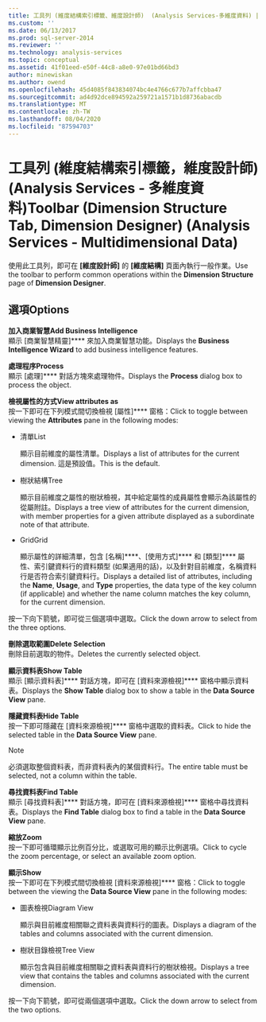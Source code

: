 ```yaml
---
title: 工具列 (維度結構索引標籤、維度設計師)  (Analysis Services-多維度資料) |Microsoft Docs
ms.custom: ''
ms.date: 06/13/2017
ms.prod: sql-server-2014
ms.reviewer: ''
ms.technology: analysis-services
ms.topic: conceptual
ms.assetid: 41f01eed-e50f-44c8-a8e0-97e01bd66bd3
author: minewiskan
ms.author: owend
ms.openlocfilehash: 45d4085f843834074bc4e4766c677b7affcbba47
ms.sourcegitcommit: ad4d92dce894592a259721a1571b1d8736abacdb
ms.translationtype: MT
ms.contentlocale: zh-TW
ms.lasthandoff: 08/04/2020
ms.locfileid: "87594703"
---
```

# <a name="toolbar-dimension-structure-tab-dimension-designer-analysis-services---multidimensional-data"></a><span data-ttu-id="99250-102">工具列 (維度結構索引標籤，維度設計師) (Analysis Services - 多維度資料)</span><span class="sxs-lookup"><span data-stu-id="99250-102">Toolbar (Dimension Structure Tab, Dimension Designer) (Analysis Services - Multidimensional Data)</span></span>
  <span data-ttu-id="99250-103">使用此工具列，即可在 **[維度設計師]** 的 **[維度結構]** 頁面內執行一般作業。</span><span class="sxs-lookup"><span data-stu-id="99250-103">Use the toolbar to perform common operations within the **Dimension Structure** page of **Dimension Designer**.</span></span>  
  
## <a name="options"></a><span data-ttu-id="99250-104">選項</span><span class="sxs-lookup"><span data-stu-id="99250-104">Options</span></span>  
 <span data-ttu-id="99250-105">**加入商業智慧**</span><span class="sxs-lookup"><span data-stu-id="99250-105">**Add Business Intelligence**</span></span>  
 <span data-ttu-id="99250-106">顯示 [商業智慧精靈]\*\*\*\* 來加入商業智慧功能。</span><span class="sxs-lookup"><span data-stu-id="99250-106">Displays the **Business Intelligence Wizard** to add business intelligence features.</span></span>  
  
 <span data-ttu-id="99250-107">**處理程序**</span><span class="sxs-lookup"><span data-stu-id="99250-107">**Process**</span></span>  
 <span data-ttu-id="99250-108">顯示 [處理]\*\*\*\* 對話方塊來處理物件。</span><span class="sxs-lookup"><span data-stu-id="99250-108">Displays the **Process** dialog box to process the object.</span></span>  
  
 <span data-ttu-id="99250-109">**檢視屬性的方式**</span><span class="sxs-lookup"><span data-stu-id="99250-109">**View attributes as**</span></span>  
 <span data-ttu-id="99250-110">按一下即可在下列模式間切換檢視 [屬性]\*\*\*\* 窗格：</span><span class="sxs-lookup"><span data-stu-id="99250-110">Click to toggle between viewing the **Attributes** pane in the following modes:</span></span>  
  
-   <span data-ttu-id="99250-111">清單</span><span class="sxs-lookup"><span data-stu-id="99250-111">List</span></span>  
  
     <span data-ttu-id="99250-112">顯示目前維度的屬性清單。</span><span class="sxs-lookup"><span data-stu-id="99250-112">Displays a list of attributes for the current dimension.</span></span> <span data-ttu-id="99250-113">這是預設值。</span><span class="sxs-lookup"><span data-stu-id="99250-113">This is the default.</span></span>  
  
-   <span data-ttu-id="99250-114">樹狀結構</span><span class="sxs-lookup"><span data-stu-id="99250-114">Tree</span></span>  
  
     <span data-ttu-id="99250-115">顯示目前維度之屬性的樹狀檢視，其中給定屬性的成員屬性會顯示為該屬性的從屬附註。</span><span class="sxs-lookup"><span data-stu-id="99250-115">Displays a tree view of attributes for the current dimension, with member properties for a given attribute displayed as a subordinate note of that attribute.</span></span>  
  
-   <span data-ttu-id="99250-116">Grid</span><span class="sxs-lookup"><span data-stu-id="99250-116">Grid</span></span>  
  
     <span data-ttu-id="99250-117">顯示屬性的詳細清單，包含 [名稱]\*\*\*\*、[使用方式]\*\*\*\* 和 [類型]\*\*\*\* 屬性、索引鍵資料行的資料類型 (如果適用的話)，以及針對目前維度，名稱資料行是否符合索引鍵資料行。</span><span class="sxs-lookup"><span data-stu-id="99250-117">Displays a detailed list of attributes, including the **Name**, **Usage**, and **Type** properties, the data type of the key column (if applicable) and whether the name column matches the key column, for the current dimension.</span></span>  
  
 <span data-ttu-id="99250-118">按一下向下箭號，即可從三個選項中選取。</span><span class="sxs-lookup"><span data-stu-id="99250-118">Click the down arrow to select from the three options.</span></span>  
  
 <span data-ttu-id="99250-119">**刪除選取範圍**</span><span class="sxs-lookup"><span data-stu-id="99250-119">**Delete Selection**</span></span>  
 <span data-ttu-id="99250-120">刪除目前選取的物件。</span><span class="sxs-lookup"><span data-stu-id="99250-120">Deletes the currently selected object.</span></span>  
  
 <span data-ttu-id="99250-121">**顯示資料表**</span><span class="sxs-lookup"><span data-stu-id="99250-121">**Show Table**</span></span>  
 <span data-ttu-id="99250-122">顯示 [顯示資料表]\*\*\*\* 對話方塊，即可在 [資料來源檢視]\*\*\*\* 窗格中顯示資料表。</span><span class="sxs-lookup"><span data-stu-id="99250-122">Displays the **Show Table** dialog box to show a table in the **Data Source View** pane.</span></span>  
  
 <span data-ttu-id="99250-123">**隱藏資料表**</span><span class="sxs-lookup"><span data-stu-id="99250-123">**Hide Table**</span></span>  
 <span data-ttu-id="99250-124">按一下即可隱藏在 [資料來源檢視]\*\*\*\* 窗格中選取的資料表。</span><span class="sxs-lookup"><span data-stu-id="99250-124">Click to hide the selected table in the **Data Source View** pane.</span></span>  
  
> [!NOTE]  
>  <span data-ttu-id="99250-125">必須選取整個資料表，而非資料表內的某個資料行。</span><span class="sxs-lookup"><span data-stu-id="99250-125">The entire table must be selected, not a column within the table.</span></span>  
  
 <span data-ttu-id="99250-126">**尋找資料表**</span><span class="sxs-lookup"><span data-stu-id="99250-126">**Find Table**</span></span>  
 <span data-ttu-id="99250-127">顯示 [尋找資料表]\*\*\*\* 對話方塊，即可在 [資料來源檢視]\*\*\*\* 窗格中尋找資料表。</span><span class="sxs-lookup"><span data-stu-id="99250-127">Displays the **Find Table** dialog box to find a table in the **Data Source View** pane.</span></span>  
  
 <span data-ttu-id="99250-128">**縮放**</span><span class="sxs-lookup"><span data-stu-id="99250-128">**Zoom**</span></span>  
 <span data-ttu-id="99250-129">按一下即可循環顯示比例百分比，或選取可用的顯示比例選項。</span><span class="sxs-lookup"><span data-stu-id="99250-129">Click to cycle the zoom percentage, or select an available zoom option.</span></span>  
  
 <span data-ttu-id="99250-130">**顯示**</span><span class="sxs-lookup"><span data-stu-id="99250-130">**Show**</span></span>  
 <span data-ttu-id="99250-131">按一下即可在下列模式間切換檢視 [資料來源檢視]\*\*\*\* 窗格：</span><span class="sxs-lookup"><span data-stu-id="99250-131">Click to toggle between the viewing the **Data Source View** pane in the following modes:</span></span>  
  
-   <span data-ttu-id="99250-132">圖表檢視</span><span class="sxs-lookup"><span data-stu-id="99250-132">Diagram View</span></span>  
  
     <span data-ttu-id="99250-133">顯示與目前維度相關聯之資料表與資料行的圖表。</span><span class="sxs-lookup"><span data-stu-id="99250-133">Displays a diagram of the tables and columns associated with the current dimension.</span></span>  
  
-   <span data-ttu-id="99250-134">樹狀目錄檢視</span><span class="sxs-lookup"><span data-stu-id="99250-134">Tree View</span></span>  
  
     <span data-ttu-id="99250-135">顯示包含與目前維度相關聯之資料表與資料行的樹狀檢視。</span><span class="sxs-lookup"><span data-stu-id="99250-135">Displays a tree view that contains the tables and columns associated with the current dimension.</span></span>  
  
 <span data-ttu-id="99250-136">按一下向下箭號，即可從兩個選項中選取。</span><span class="sxs-lookup"><span data-stu-id="99250-136">Click the down arrow to select from the two options.</span></span>  
  
  
